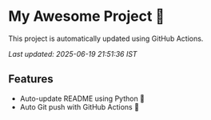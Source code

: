 # My Awesome Project 🚀

This project is automatically updated using GitHub Actions.

_Last updated: 2025-06-19 21:51:36 IST_

## Features
- Auto-update README using Python 🐍
- Auto Git push with GitHub Actions 🤖
